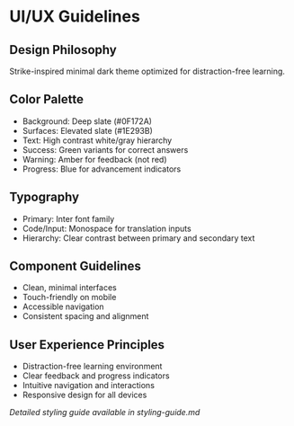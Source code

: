 # UI/UX Guidelines

## Design Philosophy
Strike-inspired minimal dark theme optimized for distraction-free learning.

## Color Palette
- Background: Deep slate (#0F172A)
- Surfaces: Elevated slate (#1E293B)
- Text: High contrast white/gray hierarchy
- Success: Green variants for correct answers
- Warning: Amber for feedback (not red)
- Progress: Blue for advancement indicators

## Typography
- Primary: Inter font family
- Code/Input: Monospace for translation inputs
- Hierarchy: Clear contrast between primary and secondary text

## Component Guidelines
- Clean, minimal interfaces
- Touch-friendly on mobile
- Accessible navigation
- Consistent spacing and alignment

## User Experience Principles
- Distraction-free learning environment
- Clear feedback and progress indicators
- Intuitive navigation and interactions
- Responsive design for all devices

*Detailed styling guide available in styling-guide.md*